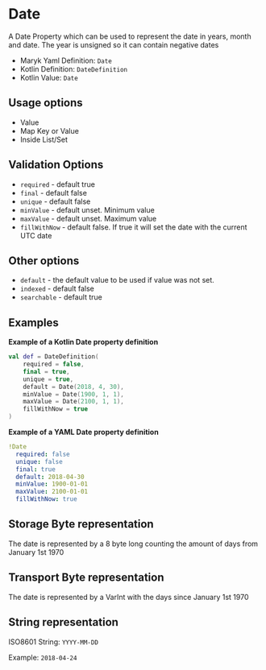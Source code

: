 # Date
A Date Property which can be used to represent the date in years, month and date. The 
year is unsigned so it can contain negative dates

- Maryk Yaml Definition: `Date`
- Kotlin Definition: `DateDefinition`
- Kotlin Value: `Date`

## Usage options
- Value
- Map Key or Value
- Inside List/Set

## Validation Options
- `required` - default true
- `final` - default false
- `unique` - default false
- `minValue` - default unset. Minimum value
- `maxValue` - default unset. Maximum value
- `fillWithNow` - default false. If true it will set the date with the current UTC date

## Other options
- `default` - the default value to be used if value was not set.
- `indexed` - default false
- `searchable` - default true

## Examples

**Example of a Kotlin Date property definition**
```kotlin
val def = DateDefinition(
    required = false,
    final = true,
    unique = true,
    default = Date(2018, 4, 30),
    minValue = Date(1900, 1, 1),
    maxValue = Date(2100, 1, 1),
    fillWithNow = true
)
```

**Example of a YAML Date property definition**
```yaml
!Date
  required: false
  unique: false
  final: true
  default: 2018-04-30
  minValue: 1900-01-01
  maxValue: 2100-01-01
  fillWithNow: true
```

## Storage Byte representation
The date is represented by a 8 byte long counting the amount of days from January 1st 1970

## Transport Byte representation
The date is represented by a VarInt with the days since January 1st 1970

## String representation
ISO8601 String: `YYYY-MM-DD`

Example: `2018-04-24`
